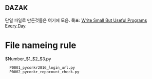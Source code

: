 ## DAZAK

단일 파일로 만든것들은 여기에 모음.
목표: [Write Small But Useful Programs Every Day](https://en.wikiquote.org/wiki/Ward_Cunningham)

# File nameing rule

$Number_$1_$2_$3.py

```
  P0001_pyconkr2016_login_url.py
  P0002_pyconkr_repocount_check.py
```
